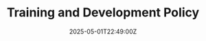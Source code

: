 ---
title: Training and Development Policy
linkTitle: Training and Development Policy
date: '2025-05-01T22:49:00Z'
weight: 1
description: The policy establishes a framework for employee training and development,
  ensuring access to opportunities that align with organizational goals and individual
  growth, promoting continuous learning, and adhering to ISO 30401 standards.
draft: false
ref: training-and-development-policy
---
